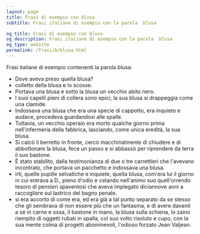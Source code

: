 ```yaml
---
layout: page
title: Frasi di esempio con blusa 
subtitle: Frasi italiane di esempio con la parola  blusa

og_title: Frasi di esempio con blusa 
og_description: Frasi italiane di esempio con la parola  blusa
og_type: website
permalink: /frasi/b/blusa.html
---
```


Frasi italiane di esempio contenenti la parola blusa:


- Dove aveva preso quella blusa?
- colletto della blusa e lo scosse.
- Portava una blusa e sotto la blusa un vecchio abito nero.
- I suoi capelli pieni di collera sono epici; la sua blusa si drappeggia come una clamide.
- Indossava una blusa che era una specie di cappotto, era inquieto e audace, procedeva guardandosi alle spalle.
- Tuttavia, un vecchio operaio era morto qualche giorno prima nell'infermeria della fabbrica, lasciando, come unica eredità, la sua blusa.
- Si calcò il berretto in fronte, cercò macchinalmente di chiudere e di abbottonare la blusa, fece un passo e si abbassò per riprendere da terra il suo bastone.
- È stato stabilito, dalla testimonianza di due o tre carrettieri che l'avevano incontrato, che portava un pacchetto e indossava una blusa.
- irti, quelle pupille selvatiche e inquiete, quella blusa, com'era lui il giorno in cui entrava a D., pieno d'odio e celando nell'animo suo quell'orrendo tesoro di pensieri spaventosi che aveva impiegato diciannove anni a raccogliere sul lastrico del bagno penale.
- si era accorto di come era, ed era già a tal punto separato da se stesso che gli sembrava di non essere più che un fantasma, e di avere davanti a sé in carne e ossa, il bastone in mano, la blusa sulla schiena, lo zaino riempito di oggetti rubati in spalla, col suo volto risoluto e cupo, con la sua mente colma di progetti abominevoli, l'odioso forzato Jean Valjean.
